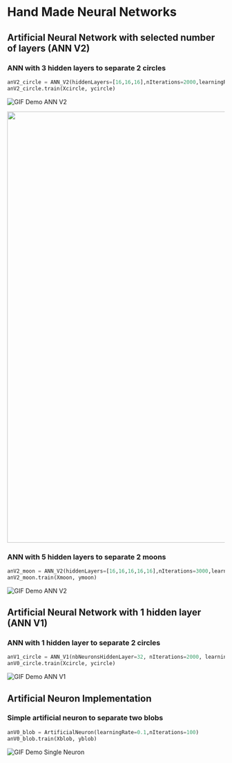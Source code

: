 # Hand Made Neural Networks

## Artificial Neural Network with selected number of layers (ANN V2)

### ANN with 3 hidden layers to separate 2 circles

```python
anV2_circle = ANN_V2(hiddenLayers=[16,16,16],nIterations=2000,learningRate=0.1)
anV2_circle.train(Xcircle, ycircle)
```

![GIF Demo ANN V2](images/gif/ANN_V2_Circle.gif)

<img src="https://github.com/arthurbabin/NeuralNetwork/blob/main/images/gif/ANN_V2_Circle.gif" width=1000>

### ANN with 5 hidden layers to separate 2 moons

```python
anV2_moon = ANN_V2(hiddenLayers=[16,16,16,16,16],nIterations=3000,learningRate=0.1)
anV2_moon.train(Xmoon, ymoon)
```

![GIF Demo ANN V2](https://raw.github.com/arthurbabin/NeuralNetwork/main/images/gif/ANN_V2_Moon.gif)

## Artificial Neural Network with 1 hidden layer (ANN V1)

### ANN with 1 hidden layer to separate 2 circles

```python
anV1_circle = ANN_V1(nbNeuronsHiddenLayer=32, nIterations=2000, learningRate=0.1)
anV0_circle.train(Xcircle, ycircle)
```

![GIF Demo ANN V1](https://raw.github.com/arthurbabin/NeuralNetwork/main/images/gif/ANN_V1_Circle.gif)


## Artificial Neuron Implementation

### Simple artificial neuron to separate two blobs

```python
anV0_blob = ArtificialNeuron(learningRate=0.1,nIterations=100)
anV0_blob.train(Xblob, yblob)
```

![GIF Demo Single Neuron](https://raw.github.com/arthurbabin/NeuralNetwork/main/images/gif/AN_Blob.gif)
